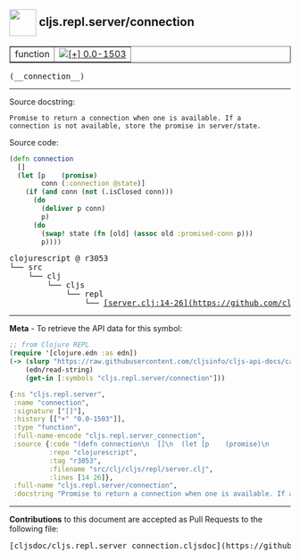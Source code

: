 ## <img width="48px" valign="middle" src="http://i.imgur.com/Hi20huC.png"> cljs.repl.server/connection

 <table border="1">
<tr>

<td>function</td>
<td><a href="https://github.com/cljsinfo/cljs-api-docs/tree/0.0-1503"><img valign="middle" alt="[+] 0.0-1503" src="https://img.shields.io/badge/+-0.0--1503-lightgrey.svg"></a> </td>
</tr>
</table>

 <samp>
(__connection__)<br>
</samp>

---




Source docstring:

```
Promise to return a connection when one is available. If a
connection is not available, store the promise in server/state.
```

Source code:

```clj
(defn connection
  []
  (let [p    (promise)
        conn (:connection @state)]
    (if (and conn (not (.isClosed conn)))
      (do
        (deliver p conn)
        p)
      (do
        (swap! state (fn [old] (assoc old :promised-conn p)))
        p))))
```

 <pre>
clojurescript @ r3053
└── src
    └── clj
        └── cljs
            └── repl
                └── <ins>[server.clj:14-26](https://github.com/clojure/clojurescript/blob/r3053/src/clj/cljs/repl/server.clj#L14-L26)</ins>
</pre>


---

__Meta__ - To retrieve the API data for this symbol:

```clj
;; from Clojure REPL
(require '[clojure.edn :as edn])
(-> (slurp "https://raw.githubusercontent.com/cljsinfo/cljs-api-docs/catalog/cljs-api.edn")
    (edn/read-string)
    (get-in [:symbols "cljs.repl.server/connection"]))
```

```clj
{:ns "cljs.repl.server",
 :name "connection",
 :signature ["[]"],
 :history [["+" "0.0-1503"]],
 :type "function",
 :full-name-encode "cljs.repl.server_connection",
 :source {:code "(defn connection\n  []\n  (let [p    (promise)\n        conn (:connection @state)]\n    (if (and conn (not (.isClosed conn)))\n      (do\n        (deliver p conn)\n        p)\n      (do\n        (swap! state (fn [old] (assoc old :promised-conn p)))\n        p))))",
          :repo "clojurescript",
          :tag "r3053",
          :filename "src/clj/cljs/repl/server.clj",
          :lines [14 26]},
 :full-name "cljs.repl.server/connection",
 :docstring "Promise to return a connection when one is available. If a\nconnection is not available, store the promise in server/state."}

```

---

__Contributions__ to this document are accepted as Pull Requests to the following file:

 <pre>
[cljsdoc/cljs.repl.server_connection.cljsdoc](https://github.com/cljsinfo/cljs-api-docs/blob/master/cljsdoc/cljs.repl.server_connection.cljsdoc)
</pre>

